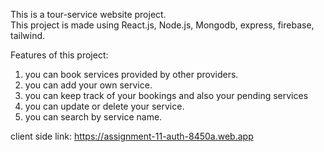 This is a tour-service website project. </br>
This project is made using React.js, Node.js, Mongodb, express, firebase, tailwind.

Features of this project:
1. you can book services provided by other providers.
2. you can add your own service.
3. you can keep track of your bookings and also your pending services
4. you can update or delete your service.
5. you can search by service name.

client side link: https://assignment-11-auth-8450a.web.app
